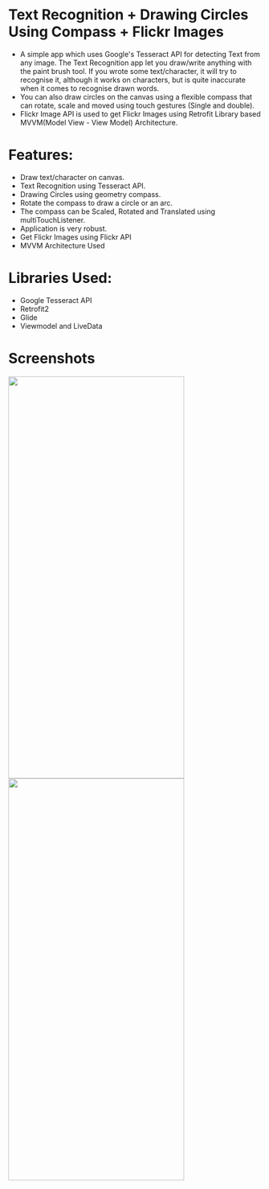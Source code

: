 # Text Recognition + Drawing Circles Using Compass + Flickr Images
* A simple app which uses Google's Tesseract API for detecting Text from any image. The Text Recognition app let you draw/write anything with the paint brush tool.
If you wrote some text/character, it will try to recognise it, although it works on characters, but is quite inaccurate when it comes to recognise drawn words.
* You can also draw circles on the canvas using a flexible compass that can rotate, scale and moved using touch gestures (Single and double).
* Flickr Image API is used to get Flickr Images using Retrofit Library based MVVM(Model View - View Model) Architecture.

# Features: 
 * Draw text/character on canvas.
 * Text Recognition using Tesseract API.
 * Drawing Circles using geometry compass.
 * Rotate the compass to draw a circle or an arc.
 * The compass can be Scaled, Rotated and Translated  using multiTouchListener.
 * Application is  very robust.
 * Get Flickr Images using Flickr API
 * MVVM Architecture Used

# Libraries Used:
 * Google Tesseract API
 * Retrofit2
 * Glide
 * Viewmodel and LiveData

# Screenshots
<img src="https://user-images.githubusercontent.com/79134401/118246916-358bb180-b4c0-11eb-92b7-297775c2b5f8.png" margin=20 height=800 width=350> <img src="https://user-images.githubusercontent.com/79134401/118247870-50125a80-b4c1-11eb-890a-906c4f9f2c32.gif" height=800 width=350>

